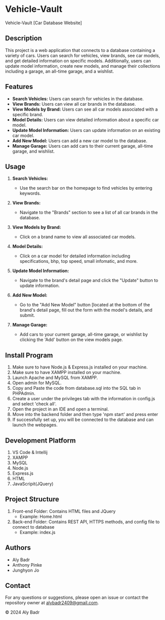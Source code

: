 # Vehicle-Vault
Vehicle-Vault [Car Database Website]



## Description
This project is a web application that connects to a database containing a variety of cars. Users can search for vehicles, view brands, see car models, and get detailed information on specific models. Additionally, users can update model information, create new models, and manage their collections including a garage, an all-time garage, and a wishlist.

## Features
- **Search Vehicles:** Users can search for vehicles in the database.
- **View Brands:** Users can view all car brands in the database.
- **View Models by Brand:** Users can see all car models associated with a specific brand.
- **Model Details:** Users can view detailed information about a specific car model.
- **Update Model Information:** Users can update information on an existing car model.
- **Add New Model:** Users can add a new car model to the database.
- **Manage Garage:** Users can add cars to their current garage, all-time garage, and wishlist.


## Usage

1. **Search Vehicles:**
   - Use the search bar on the homepage to find vehicles by entering keywords.

2. **View Brands:**
   - Navigate to the "Brands" section to see a list of all car brands in the database.

3. **View Models by Brand:**
   - Click on a brand name to view all associated car models.

4. **Model Details:**
   - Click on a car model for detailed information including specifications, bhp, top speed, small infomatic, and more.

5. **Update Model Information:**
   - Navigate to the brand's detail page and click the "Update" button to update information.

6. **Add New Model:**
   - Go to the "Add New Model" button [located at the bottom of the brand's detail page, fill out the form with the model's details, and submit.

7. **Manage Garage:**
   - Add cars to your current garage, all-time garage, or wishlist by clicking the 'Add' button on the view models page.
  
## Install Program

1. Make sure to have Node.js & Express.js installed on your machine.
2. Make sure to have XAMPP installed on your machine.
3. Launch Apache and MySQL from XAMPP.
4. Open admin for MySQL.
5. Copy and Paste the code from database.sql into the SQL tab in PHPAdmin.
6. Create a user under the privileges tab with the information in config.js and select 'check all'.
7. Open the project in an IDE and open a terminal.
8. Move into the backend folder and then type 'npm start' and press enter
9. If successfully set up, you will be connected to the database and can launch the webpages.

## Development Platform

1. VS Code & Intellij
2. XAMPP
3. MySQL
4. Node.js
5. Express.js
6. HTML
7. JavaScripit(JQuery)

## Project Structure
1. Front-end Folder: Contains HTML files and JQuery
     - Example: Home.html
3. Back-end Folder: Contains REST API, HTTPS methods, and config file to connect to database
     - Example: index.js
    
## Authors
- Aly Badr  
- Anthony Pinke
- Junghyon Jo

## Contact
For any questions or suggestions, please open an issue or contact the repository owner at alybadr2409@gmail.com.

© 2024 Aly Badr
